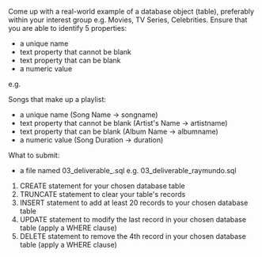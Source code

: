 Come up with a real-world example of a database object (table), preferably within your interest group
e.g. Movies, TV Series, Celebrities. Ensure that you are able to identify 5 properties:

- a unique name 
- text property that cannot be blank
- text property that can be blank
- a numeric value

e.g.

Songs that make up a playlist:

- a unique name (Song Name -> songname)
- text property that cannot be blank (Artist's Name -> artistname)
- text property that can be blank (Album Name -> albumname)
- a numeric value (Song Duration -> duration)

What to submit:

- a file named 03_deliverable_<surname>.sql
e.g.
03_deliverable_raymundo.sql

1. CREATE statement for your chosen database table
2. TRUNCATE statement to clear your table's records
3. INSERT statement to add at least 20 records to your chosen database table
4. UPDATE statement to modify the last record in your chosen database table (apply a WHERE clause)
5. DELETE statement to remove the 4th record in your chosen database table (apply a WHERE clause)

